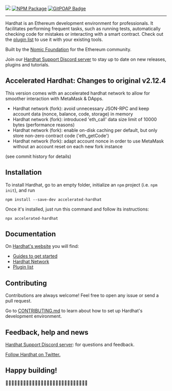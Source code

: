 ![](https://user-images.githubusercontent.com/176499/96893278-ebc67580-1460-11eb-9530-d5df3a3d65d0.png) [![NPM Package](https://img.shields.io/npm/v/accelerated-hardhat.svg?style=flat-square)](https://www.npmjs.org/package/accelerated-hardhat) [![GitPOAP Badge](https://public-api.gitpoap.io/v1/repo/MarioPoneder/accelerated-hardhat/badge)](https://www.gitpoap.io/gh/MarioPoneder/accelerated-hardhat)

---

Hardhat is an Ethereum development environment for professionals. It facilitates performing frequent tasks, such as running tests, automatically checking code for mistakes or interacting with a smart contract. Check out the [plugin list](https://hardhat.org/plugins/) to use it with your existing tools.

Built by the [Nomic Foundation](https://nomic.foundation/) for the Ethereum community.

Join our [Hardhat Support Discord server](https://hardhat.org/discord) to stay up to date on new releases, plugins and tutorials.

## Accelerated Hardhat: Changes to original v2.12.4
This version comes with an accelerated hardhat network to allow for smoother interaction with MetaMask & DApps.

- Hardhat network (fork): avoid unnecessary JSON-RPC and keep account data (nonce, balance, code, storage) in memory
- Hardhat network (fork): introduced 'eth_call' data size limit of 10000 bytes (performance reasons)
- Hardhat network (fork): enable on-disk caching per default, but only store non-zero contract code ('eth_getCode')
- Hardhat network (fork): adapt account nonce in order to use MetaMask without an account reset on each new fork instance

(see commit history for details)

## Installation

To install Hardhat, go to an empty folder, initialize an `npm` project (i.e. `npm init`), and run

```
npm install --save-dev accelerated-hardhat
```

Once it's installed, just run this command and follow its instructions:

```
npx accelerated-hardhat
```

## Documentation

On [Hardhat's website](https://hardhat.org) you will find:

- [Guides to get started](https://hardhat.org/getting-started/)
- [Hardhat Network](https://hardhat.org/hardhat-network/)
- [Plugin list](https://hardhat.org/plugins/)

## Contributing

Contributions are always welcome! Feel free to open any issue or send a pull request.

Go to [CONTRIBUTING.md](./CONTRIBUTING.md) to learn about how to set up Hardhat's development environment.

## Feedback, help and news

[Hardhat Support Discord server](https://hardhat.org/discord): for questions and feedback.

[Follow Hardhat on Twitter.](https://twitter.com/HardhatHQ)

## Happy building!

👷‍♀️👷‍♂️👷‍♀️👷‍♂️👷‍♀️👷‍♂️👷‍♀️👷‍♂️👷‍♀️👷‍♂️👷‍♀️👷‍♂️👷‍♀️👷‍♂️
